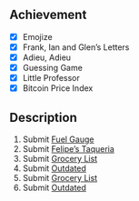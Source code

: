 ## Achievement

- [x] Emojize
- [x] Frank, Ian and Glen’s Letters
- [x] Adieu, Adieu
- [x] Guessing Game
- [x] Little Professor
- [x] Bitcoin Price Index

## Description

1. Submit [Fuel Gauge](https://cs50.harvard.edu/python/2022/psets/3/fuel/)
2. Submit [Felipe’s Taqueria](https://cs50.harvard.edu/python/2022/psets/3/taqueria/)
3. Submit [Grocery List](https://cs50.harvard.edu/python/2022/psets/3/grocery/)
4. Submit [Outdated](https://cs50.harvard.edu/python/2022/psets/3/outdated/)
5. Submit [Grocery List](https://cs50.harvard.edu/python/2022/psets/3/grocery/)
6. Submit [Outdated](https://cs50.harvard.edu/python/2022/psets/3/outdated/)
